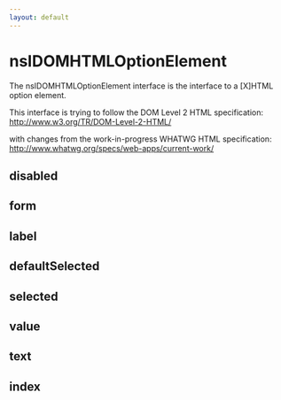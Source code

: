 ```yaml
---
layout: default
---
```


# nsIDOMHTMLOptionElement #

The nsIDOMHTMLOptionElement interface is the interface to a [X]HTML
option element.

This interface is trying to follow the DOM Level 2 HTML specification:
http://www.w3.org/TR/DOM-Level-2-HTML/

with changes from the work-in-progress WHATWG HTML specification:
http://www.whatwg.org/specs/web-apps/current-work/


## disabled ##

## form ##

## label ##

## defaultSelected ##

## selected ##

## value ##

## text ##

## index ##

